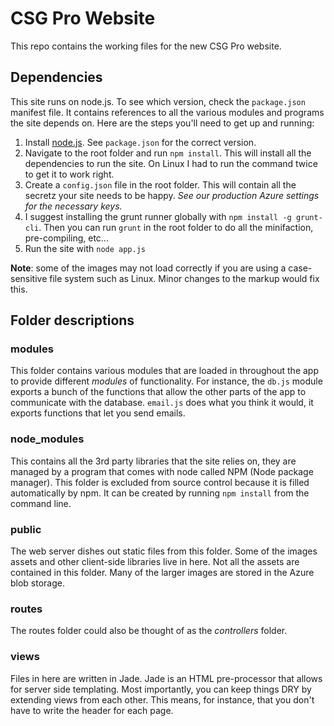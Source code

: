 # CSG Pro Website

This repo contains the working files for the new CSG Pro website.

## Dependencies
This site runs on node.js. To see which version, check the `package.json` manifest file. It contains references to all the various modules and programs the site depends on. Here are the steps you'll need to get up and running:
 
1. Install [node.js](http://nodejs.org/). See `package.json` for the correct version.
2. Navigate to the root folder and run `npm install`. This will install all the dependencies to run the site. On Linux I had to run the command twice to get it to work right.
3. Create a `config.json` file in the root folder. This will contain all the secretz your site needs to be happy. *See our production Azure settings for the necessary keys.*
4. I suggest installing the grunt runner globally with `npm install -g grunt-cli`. Then you can run `grunt` in the root folder to do all the minifaction, pre-compiling, etc...
5. Run the site with `node app.js`

**Note**: some of the images may not load correctly if you are using a case-sensitive file system such as Linux. Minor changes to the markup would fix this.

## Folder descriptions

### modules
This folder contains various modules that are loaded in throughout the app to provide different *modules* of functionality. For instance, the `db.js` module exports a bunch of the functions that allow the other parts of the app to communicate with the database. `email.js` does what you think it would, it exports functions that let you send emails. 

### node_modules
This contains all the 3rd party libraries that the site relies on, they are managed by a program that comes with node called NPM (Node package manager). This folder is excluded from source control because it is filled automatically by npm. It can be created by running `npm install` from the command line. 

### public
The web server dishes out static files from this folder. Some of the images assets and other client-side libraries live in here. Not all the assets are contained in this folder. Many of the larger images are stored in the Azure blob storage.

### routes
The routes folder could also be thought of as the *controllers* folder. 

### views
Files in here are written in Jade. Jade is an HTML pre-processor that allows for server side templating. Most importantly, you can keep things DRY by extending views from each other. This means, for instance, that you don't have to write the header for each page.
